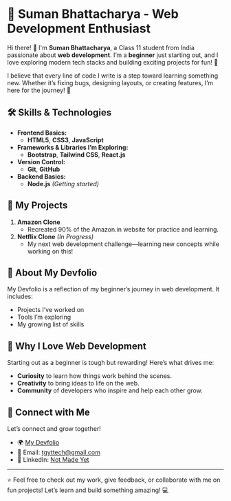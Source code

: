 # 🌟 Suman Bhattacharya - Web Development Enthusiast  

Hi there! 👋 I'm **Suman Bhattacharya**, a Class 11 student from India passionate about **web development**. I’m a **beginner** just starting out, and I love exploring modern tech stacks and building exciting projects for fun! 🚀  

I believe that every line of code I write is a step toward learning something new. Whether it’s fixing bugs, designing layouts, or creating features, I’m here for the journey! 🌱  

## 🛠️ Skills & Technologies  
- **Frontend Basics:**  
  - **HTML5**, **CSS3**, **JavaScript**  
- **Frameworks & Libraries I’m Exploring:**  
  - **Bootstrap**, **Tailwind CSS**, **React.js**  
- **Version Control:**  
  - **Git**, **GitHub**  
- **Backend Basics:**  
  - **Node.js** *(Getting started)*  

## 🚀 My Projects  
1. **Amazon Clone**  
   - Recreated 90% of the Amazon.in website for practice and learning.  
2. **Netflix Clone** *(In Progress)*  
   - My next web development challenge—learning new concepts while working on this!  

## 🎨 About My Devfolio  
My Devfolio is a reflection of my beginner’s journey in web development. It includes:  
- Projects I’ve worked on  
- Tools I’m exploring  
- My growing list of skills  

## 🌱 Why I Love Web Development  
Starting out as a beginner is tough but rewarding! Here’s what drives me:  
- **Curiosity** to learn how things work behind the scenes.  
- **Creativity** to bring ideas to life on the web.  
- **Community** of developers who inspire and help each other grow.  

## 📣 Connect with Me  
Let’s connect and grow together!  
- 🌍 [My Devfolio](#)
- 📧 Email: [tgyttech@gmail.com](mailto:tgyttech@gmail.com)  
- 💼 LinkedIn: [Not Made Yet](#)

---

⭐️ Feel free to check out my work, give feedback, or collaborate with me on fun projects! Let’s learn and build something amazing! 💻  
